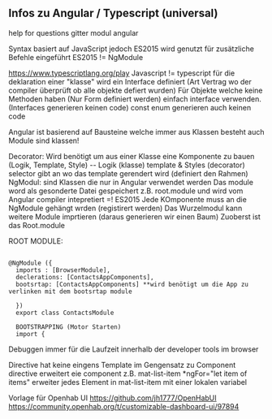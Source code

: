 ## Infos zu Angular / Typescript (universal)

help for questions gitter modul angular

Syntax basiert auf JavaScript jedoch ES2015 wird genutzt für zusätzliche Befehle eingeführt
ES2015 != NgModule

https://www.typescriptlang.org/play
Javascript != typescript
für die deklaration einer "klasse" wird ein Interface definiert (Art Vertrag wo der compiler überprüft ob alle objekte defiert wurden)
Für Objekte welche keine Methoden haben (Nur Form definiert werden) einfach interface verwenden. (Interfaces generieren keinen code)
const enum generieren auch keinen code

Angular ist basierend auf Bausteine welche immer aus Klassen besteht auch Module sind klassen!

Decorator: Wird benötigt um aus einer Klasse eine Komponente zu bauen (Logik, Template, Style) -- Logik (klasse) template & Styles (decorator)
selector gibt an wo das template gerendert wird (definiert den Rahmen)
NgModul: sind Klassen die nur in Angular verwendet werden
Das module word als gesonderte Datei gespeichert z.B. root.module und wird vom Angular compiler intepretiert =! ES2015
Jede KOmponente muss an die NgModule gehängt wrden (registirert werden)
Das Wurzelmodul kann weitere Module imprtieren (daraus generieren wir einen Baum) Zuoberst ist das Root.module

ROOT MODULE:
```import ...

@NgModule ({
  imports : [BrowserModule],
  declerations: [ContactsAppComponents],
  bootsrtap: [ContactsAppComponents] **wird benötigt um die App zu verlinken mit dem bootsrtap module 
  
  })
  export class ContactsModule
  
  BOOTSTRAPPING (Motor Starten)
  import {
  ```
Debuggen immer für die Laufzeit innerhalb der developer tools im browser

Directive hat keine eingens Template im Gengensatz zu Component
directive erweitert eie component z.B. mat-list-item *ngFor="let item of items" erweiter jedes Element in mat-list-item mit einer lokalen variabel

Vorlage für Openhab UI https://github.com/jh1777/OpenHabUI
https://community.openhab.org/t/customizable-dashboard-ui/97894
